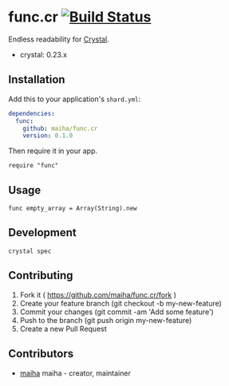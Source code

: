 # func.cr [![Build Status](https://travis-ci.org/maiha/func.cr.svg?branch=master)](https://travis-ci.org/maiha/func.cr)

Endless readability for [Crystal](http://crystal-lang.org/).

- crystal: 0.23.x

## Installation

Add this to your application's `shard.yml`:

```yaml
dependencies:
  func:
    github: maiha/func.cr
    version: 0.1.0
```

Then require it in your app.
```crystal
require "func"
```

## Usage

```crystal
func empty_array = Array(String).new
```

## Development

```
crystal spec
```

## Contributing

1. Fork it ( https://github.com/maiha/func.cr/fork )
2. Create your feature branch (git checkout -b my-new-feature)
3. Commit your changes (git commit -am 'Add some feature')
4. Push to the branch (git push origin my-new-feature)
5. Create a new Pull Request

## Contributors

- [maiha](https://github.com/maiha) maiha - creator, maintainer
